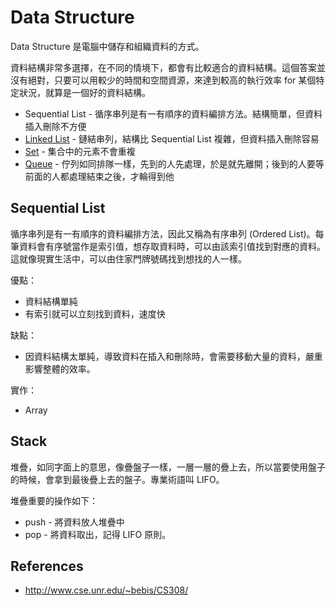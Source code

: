 # Data Structure

Data Structure 是電腦中儲存和組織資料的方式。

資料結構非常多選擇，在不同的情境下，都會有比較適合的資料結構。這個答案並沒有絕對，只要可以用較少的時間和空間資源，來達到較高的執行效率 for 某個特定狀況，就算是一個好的資料結構。

* Sequential List - 循序串列是有一有順序的資料編排方法。結構簡單，但資料插入刪除不方便
* [Linked List](linked-list.md) - 鏈結串列，結構比 Sequential List 複雜，但資料插入刪除容易
* [Set](set.md) - 集合中的元素不會重複
* [Queue](queue.md) - 佇列如同排隊一樣，先到的人先處理，於是就先離開；後到的人要等前面的人都處理結束之後，才輪得到他

## Sequential List

循序串列是有一有順序的資料編排方法，因此又稱為有序串列 (Ordered List)。每筆資料會有序號當作是索引值，想存取資料時，可以由該索引值找到對應的資料。這就像現實生活中，可以由住家門牌號碼找到想找的人一樣。

優點：

* 資料結構單純
* 有索引就可以立刻找到資料，速度快

缺點：

* 因資料結構太單純，導致資料在插入和刪除時，會需要移動大量的資料，嚴重影響整體的效率。

實作：

* Array

## Stack

堆疊，如同字面上的意思，像疊盤子一樣，一層一層的疊上去，所以當要使用盤子的時候，會拿到最後疊上去的盤子。專業術語叫 LIFO。

堆疊重要的操作如下：

* push - 將資料放人堆疊中
* pop - 將資料取出，記得 LIFO 原則。

## References

* http://www.cse.unr.edu/~bebis/CS308/
